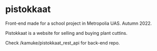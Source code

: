# pistokkaat

Front-end made for a school project in Metropolia UAS. Autumn 2022.

Pistokkaat is a website for selling and buying plant cuttins.

Check /kamuke/pistokkaat_rest_api for back-end repo.

